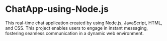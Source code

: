# ChatApp-using-Node.js
This real-time chat application created by using Node.js, JavaScript, HTML, and CSS. This project enables users to engage in instant messaging, fostering seamless communication in a dynamic web environment.
